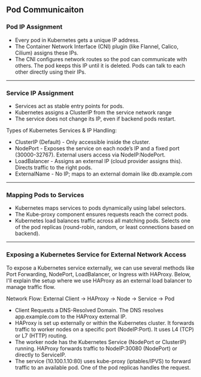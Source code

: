 ## Pod Communicaiton

### Pod IP Assignment
- Every pod in Kubernetes gets a unique IP address.
- The Container Network Interface (CNI) plugin (like Flannel, Calico, Cilium) assigns these IPs.
- The CNI configures network routes so the pod can communicate with others. The pod keeps this IP until it is deleted. Pods can talk to each other directly using their IPs.
---

### Service IP Assignment
- Services act as stable entry points for pods.
- Kubernetes assigns a ClusterIP from the service network range
- The service does not change its IP, even if backend pods restart.

Types of Kubernetes Services & IP Handling:
- ClusterIP (Default) - Only accessible inside the cluster.
- NodePort - Exposes the service on each node’s IP and a fixed port (30000-32767). External users access via NodeIP:NodePort.
- LoadBalancer - Assigns an external IP (cloud provider assigns this). Directs traffic to the right pods.
- ExternalName - No IP; maps to an external domain like db.example.com
---

### Mapping Pods to Services
- Kubernetes maps services to pods dynamically using label selectors.
- The Kube-proxy component ensures requests reach the correct pods.
- Kubernetes load balances traffic across all matching pods. Selects one of the pod replicas (round-robin, random, or least connections based on backend).
---

### Exposing a Kubernetes Service for External Network Access

To expose a Kubernetes service externally, we can use several methods like Port Forwarding, NodePort, LoadBalancer, or Ingress with HAProxy. Below, I'll explain the setup where we use HAProxy as an external load balancer to manage traffic flow.

 Network Flow: External Client → HAProxy → Node → Service → Pod
 - Client Requests a DNS-Resolved Domain. The DNS resolves app.example.com to the HAProxy external IP.
 - HAProxy is set up externally or within the Kubernetes cluster. It forwards traffic to worker nodes on a specific port (NodeIP:Port). It uses L4 (TCP) or L7 (HTTP) routing.
 - The worker node has the Kubernetes Service (NodePort or ClusterIP) running. HAProxy forwards traffic to NodeIP:30080 (NodePort) or directly to ServiceIP.
 - The service (10.100.1.10:80) uses kube-proxy (iptables/IPVS) to forward traffic to an available pod. One of the pod replicas handles the request.
